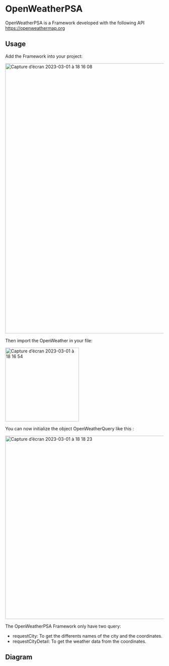 # OpenWeatherPSA

OpenWeatherPSA is a Framework developed with the following API https://openweathermap.org

## Usage

Add the Framework into your project:

<img width="856" alt="Capture d’écran 2023-03-01 à 18 16 08" src="https://user-images.githubusercontent.com/12754688/222213461-b0e16cb9-bee8-4e19-a285-57b66526c5bd.png">

Then import the OpenWeather in your file:

<img width="234" alt="Capture d’écran 2023-03-01 à 18 16 54" src="https://user-images.githubusercontent.com/12754688/222213632-a99f9f91-61b4-47f7-862e-b4e4e0c75509.png">

You can now initialize the object OpenWeatherQuery like this :

<img width="581" alt="Capture d’écran 2023-03-01 à 18 18 23" src="https://user-images.githubusercontent.com/12754688/222213994-dc1e4d3e-e410-4c6d-8073-ad5b97675130.png">

The OpenWeatherPSA Framework only have two query: 
- requestCity: To get the differents names of the city and the coordinates.
- requestCityDetail: To get the weather data from the coordinates.

## Diagram

